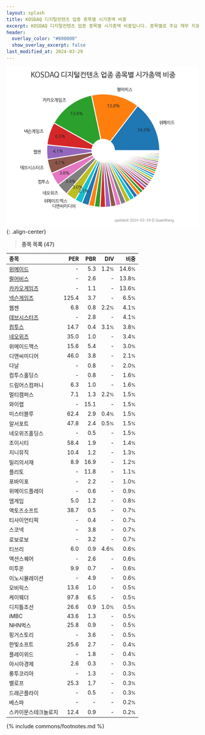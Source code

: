 ```yaml
---
layout: splash
title: KOSDAQ 디지털컨텐츠 업종 종목별 시가총액 비중
excerpt: KOSDAQ 디지털컨텐츠 업종 종목별 시가총액 비중입니다. 종목별로 주요 재무 지표를 함께 표시합니다.
header:
  overlay_color: "#800000"
  show_overlay_excerpt: false
last_modified_at: 2024-03-29
---
```



![KOSDAQ 디지털컨텐츠 업종 종목별 시가총액 비중](/stats/sector/images/kosdaq_업종_디지털컨텐츠_종목.png){: .align-center}


> **종목 목록 (47)**<a id="list"></a>

| **종목** | **PER** | **PBR** | **DIV** | **비중** |
| :------- | ------: | ------: | ------: | -------: |
| [위메이드](/112040/) | - | 5.3 | 1.2<small>%</small> | 14.6<small>%</small> |
| [펄어비스](/263750/) | - | 2.6 | - | 13.8<small>%</small> |
| [카카오게임즈](/293490/) | - | 1.1 | - | 13.6<small>%</small> |
| [넥슨게임즈](/225570/) | 125.4 | 3.7 | - | 6.5<small>%</small> |
| 웹젠 | 6.8 | 0.8 | 2.2<small>%</small> | 4.1<small>%</small> |
| [데브시스터즈](/194480/) | - | 2.8 | - | 4.1<small>%</small> |
| [컴투스](/078340/) | 14.7 | 0.4 | 3.1<small>%</small> | 3.8<small>%</small> |
| [네오위즈](/095660/) | 35.0 | 1.0 | - | 3.4<small>%</small> |
| 위메이드맥스 | 15.6 | 5.4 | - | 3.0<small>%</small> |
| 디앤씨미디어 | 46.0 | 3.8 | - | 2.1<small>%</small> |
| 다날 | - | 0.8 | - | 2.0<small>%</small> |
| 컴투스홀딩스 | - | 0.8 | - | 1.6<small>%</small> |
| 드림어스컴퍼니 | 6.3 | 1.0 | - | 1.6<small>%</small> |
| 멀티캠퍼스 | 7.1 | 1.3 | 2.2<small>%</small> | 1.5<small>%</small> |
| 와이랩 | - | 15.1 | - | 1.5<small>%</small> |
| 미스터블루 | 62.4 | 2.9 | 0.4<small>%</small> | 1.5<small>%</small> |
| 알서포트 | 47.8 | 2.4 | 0.5<small>%</small> | 1.5<small>%</small> |
| 네오위즈홀딩스 | - | 0.5 | - | 1.5<small>%</small> |
| 조이시티 | 58.4 | 1.9 | - | 1.4<small>%</small> |
| 지니뮤직 | 10.4 | 1.2 | - | 1.3<small>%</small> |
| 밀리의서재 | 8.9 | 16.9 | - | 1.2<small>%</small> |
| 플리토 | - | 11.8 | - | 1.1<small>%</small> |
| 포바이포 | - | 2.2 | - | 1.0<small>%</small> |
| 위메이드플레이 | - | 0.6 | - | 0.9<small>%</small> |
| 엠게임 | 5.0 | 1.2 | - | 0.8<small>%</small> |
| 액토즈소프트 | 38.7 | 0.5 | - | 0.7<small>%</small> |
| 티사이언티픽 | - | 0.4 | - | 0.7<small>%</small> |
| 스코넥 | - | 3.8 | - | 0.7<small>%</small> |
| 로보로보 | - | 3.2 | - | 0.7<small>%</small> |
| 티쓰리 | 6.0 | 0.9 | 4.6<small>%</small> | 0.6<small>%</small> |
| 액션스퀘어 | - | 2.6 | - | 0.6<small>%</small> |
| 미투온 | 9.9 | 0.7 | - | 0.6<small>%</small> |
| 이노시뮬레이션 | - | 4.9 | - | 0.6<small>%</small> |
| 모비릭스 | 13.6 | 1.0 | - | 0.5<small>%</small> |
| 케이웨더 | 97.8 | 6.5 | - | 0.5<small>%</small> |
| 디지틀조선 | 26.6 | 0.9 | 1.0<small>%</small> | 0.5<small>%</small> |
| iMBC | 43.6 | 1.3 | - | 0.5<small>%</small> |
| NHN벅스 | 25.8 | 0.9 | - | 0.5<small>%</small> |
| 핑거스토리 | - | 3.6 | - | 0.5<small>%</small> |
| 한빛소프트 | 25.6 | 2.7 | - | 0.4<small>%</small> |
| 플레이위드 | - | 1.8 | - | 0.4<small>%</small> |
| 아시아경제 | 2.6 | 0.3 | - | 0.3<small>%</small> |
| 룽투코리아 | - | 1.3 | - | 0.3<small>%</small> |
| 밸로프 | 25.3 | 1.7 | - | 0.3<small>%</small> |
| 드래곤플라이 | - | 0.5 | - | 0.3<small>%</small> |
| 베스파 | - | - | - | 0.2<small>%</small> |
| 스카이문스테크놀로지 | 12.4 | 0.9 | - | 0.2<small>%</small> |

{% include commons/footnotes.md %}